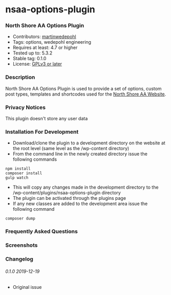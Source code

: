 # nsaa-options-plugin
### North Shore AA Options Plugin

* Contributors: [martinwedepohl](https://en.gravatar.com/martinwedepohl) 
* Tags: options, wedepohl engineering
* Requires at least: 4.7 or higher
* Tested up to: 5.3.2
* Stable tag: 0.1.0
* License: [GPLv3 or later](https://www.gnu.org/licenses/gpl-3.0.html)

### Description
North Shore AA Options Plugin is used to provide a set of options, custom post types, templates and shortcodes used for the [North Shore AA Website](https://northshoreaa.org).

### Privacy Notices
This plugin doesn't store any user data

### Installation For Development
- Download/clone the plugin to a development directory on the website at the root level (same level as the /wp-content directory)
- From the command line in the newly created directory issue the following commands
```
npm install
composer install
gulp watch
```
- This will copy any changes made in the development directory to the /wp-content/plugins/nsaa-options-plugin directory
- The plugin can be activated through the plugins page
- If any new classes are added to the development area issue the following command
```
composer dump
```

### Frequently Asked Questions

### Screenshots

### Changelog

###### 0.1.0 2019-12-19
* Original issue
